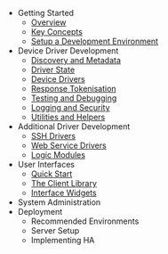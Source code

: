 - Getting Started
    + [Overview](getting-started/overview.md)
    + [Key Concepts](getting-started/key-concepts.md)
    + [Setup a Development Environment](getting-started/setup.md)
- Device Driver Development
    + [Discovery and Metadata](driver-development/driver-discovery.md)
    + [Driver State](driver-development/driver-state.md)
    + [Device Drivers](driver-development/device-drivers.md)
    + [Response Tokenisation](driver-development/response-tokenisation.md)
    + [Testing and Debugging](driver-development/testing-drivers.md)
    + [Logging and Security](driver-development/logging-and-security.md)
    + [Utilities and Helpers](driver-development/utilities-and-helpers.md)
- Additional Driver Development
    + [SSH Drivers](driver-development/ssh-drivers.md)
    + [Web Service Drivers](driver-development/service-drivers.md)
    + [Logic Modules](driver-development/logic-modules.md)
- User Interfaces
    + [Quick Start](interface-development/quick-start.md)
    + [The Client Library](interface-development/composer.md)
    + [Interface Widgets](interface-development/widgets.md)
- System Administration
- Deployment
    + Recommended Environments
    + Server Setup
    + Implementing HA
